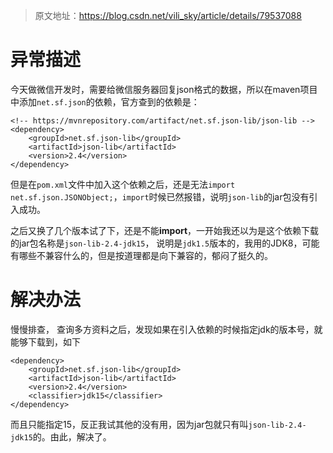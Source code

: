 > 原文地址：<https://blog.csdn.net/vili_sky/article/details/79537088>

# 异常描述
今天做微信开发时，需要给微信服务器回复json格式的数据，所以在maven项目中添加`net.sf.json`的依赖，官方查到的依赖是： 

	<!-- https://mvnrepository.com/artifact/net.sf.json-lib/json-lib -->
	<dependency>
	    <groupId>net.sf.json-lib</groupId>
	    <artifactId>json-lib</artifactId>
	    <version>2.4</version>
	</dependency>

但是在`pom.xml`文件中加入这个依赖之后，还是无法`import net.sf.json.JSONObject;`，`import`时候已然报错，说明`json-lib`的jar包没有引入成功。 

之后又换了几个版本试了下，还是不能**import**，一开始我还以为是这个依赖下载的jar包名称是`json-lib-2.4-jdk15`， 说明是`jdk1.5`版本的，我用的JDK8，可能有哪些不兼容什么的，但是按道理都是向下兼容的，郁闷了挺久的。 

# 解决办法
慢慢排查， 查询多方资料之后，发现如果在引入依赖的时候指定jdk的版本号，就能够下载到，如下

	<dependency>
	    <groupId>net.sf.json-lib</groupId>
	    <artifactId>json-lib</artifactId>
	    <version>2.4</version>
	    <classifier>jdk15</classifier>
	</dependency>

而且只能指定15，反正我试其他的没有用，因为jar包就只有叫`json-lib-2.4-jdk15`的。由此，解决了。